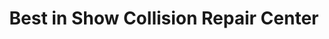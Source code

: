 ---
title: "Best in Show Collision Repair Center"
url: /garland/best-in-show-collision-repair-center/
shop: car repair
---
